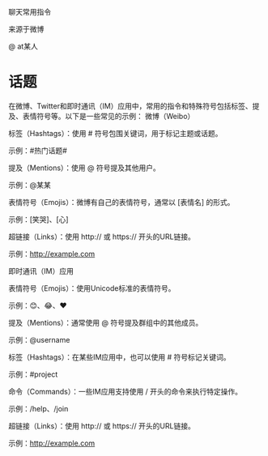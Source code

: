聊天常用指令  

来源于微博

@  at某人
#   话题 


在微博、Twitter和即时通讯（IM）应用中，常用的指令和特殊符号包括标签、提及、表情符号等。以下是一些常见的示例：
微博（Weibo）

标签（Hashtags）：使用 # 符号包围关键词，用于标记主题或话题。

示例：#热门话题#

提及（Mentions）：使用 @ 符号提及其他用户。

示例：@某某

表情符号（Emojis）：微博有自己的表情符号，通常以 [表情名] 的形式。

示例：[笑哭]、[心]

超链接（Links）：使用 http:// 或 https:// 开头的URL链接。

示例：http://example.com


即时通讯（IM）应用

表情符号（Emojis）：使用Unicode标准的表情符号。

示例：😊、😂、❤️

提及（Mentions）：通常使用 @ 符号提及群组中的其他成员。

示例：@username

标签（Hashtags）：在某些IM应用中，也可以使用 # 符号标记关键词。

示例：#project

命令（Commands）：一些IM应用支持使用 / 开头的命令来执行特定操作。

示例：/help、/join

超链接（Links）：使用 http:// 或 https:// 开头的URL链接。

示例：http://example.com


